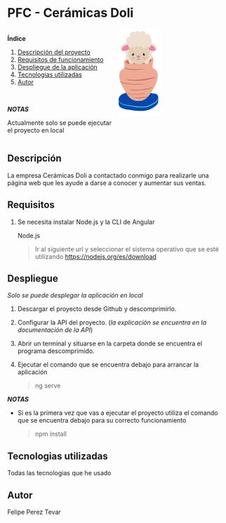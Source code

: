 # PFC - Cerámicas Doli

<div style="display: flex;">
  <div style="flex: 1;">

**Índice** 
1. [Descripción del proyecto](#descripción) 
2. [Requisitos de funcionamiento](#requisitos) 
3. [Despliegue de la aplicación](#despliegue) 
4. [Tecnologias utilizadas](#tecnologias-utilizadas) 
5. [Autor](#autor)

<br/>

***NOTAS***

Actualmente solo se puede ejecutar el proyecto en local

  </div>
  <div style="flex: 1;">
    <img src="./src/assets/imagenes/doli-logo.png" alt="Doli Icono" style="width: 100px; height: 200px;">
  </div>
</div>

## Descripción

La empresa Cerámicas Doli a contactado conmigo para realizarle 
una página web que les ayude a darse a conocer y aumentar sus ventas.

## Requisitos

1. Se necesita instalar Node.js y la CLI de Angular

   Node.js

   > Ir al siguiente url y seleccionar el sistema operativo que se esté utilizando https://nodejs.org/es/download


## Despliegue

 *Solo se puede desplegar la aplicación en local*

  1. Descargar el proyecto desde Github y descomprimirlo.
  2. Configurar la API del proyecto. (*la explicación se encuentra en la documentación de la API*)
  3. Abrir un terminal y situarse en la carpeta donde se encuentra el programa descomprimido.
     
  4. Ejecutar el comando que se encuentra debajo para arrancar la aplicación

      > ng serve

  ***NOTAS***
* Si es la primera vez que vas a ejecutar el proyecto utiliza el comando que se encuentra debajo para su correcto funcionamiento

  > npm install


## Tecnologias utilizadas 

Todas las tecnologias que he usado

## Autor 

Felipe Perez Tevar
